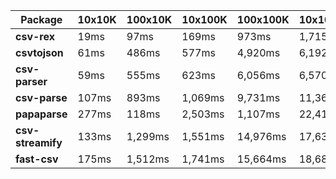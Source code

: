 | Package | 10x10K | 100x10K | 10x100K | 100x100K | 10x1000K 
|---------|---|---|---|---|---
| **csv-rex** | 19ms | 97ms | 169ms | 973ms | 1,715ms 
| **csvtojson** | 61ms | 486ms | 577ms | 4,920ms | 6,192ms 
| **csv-parser** | 59ms | 555ms | 623ms | 6,056ms | 6,570ms 
| **csv-parse** | 107ms | 893ms | 1,069ms | 9,731ms | 11,365ms 
| **papaparse** | 277ms | 118ms | 2,503ms | 1,107ms | 22,412ms 
| **csv-streamify** | 133ms | 1,299ms | 1,551ms | 14,976ms | 17,639ms 
| **fast-csv** | 175ms | 1,512ms | 1,741ms | 15,664ms | 18,682ms 
